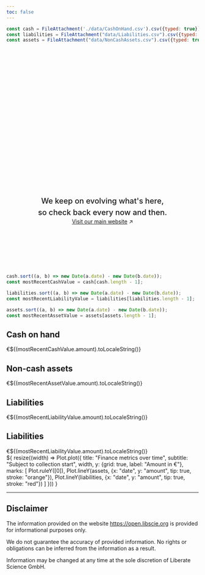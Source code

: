 ```yaml
---
toc: false
---
```


<style>

.hero {
  display: flex;
  flex-direction: column;
  align-items: center;
  font-family: var(--sans-serif);
  margin: 4rem 0 8rem;
  text-wrap: balance;
  text-align: center;
}

.hero h1 {
  margin: 2rem 0;
  max-width: none;
  font-size: 14vw;
  font-weight: 900;
  line-height: 1;
  background: linear-gradient(30deg, var(--theme-foreground-focus), currentColor);
  -webkit-background-clip: text;
  -webkit-text-fill-color: transparent;
  background-clip: text;
}

.hero h2 {
  margin: 0;
  max-width: 34em;
  font-size: 20px;
  font-style: initial;
  font-weight: 500;
  line-height: 1.5;
  color: var(--theme-foreground-muted);
}

@media (min-width: 640px) {
  .hero h1 {
    font-size: 90px;
  }
}
</style>

```js
const cash = FileAttachment('./data/CashOnHand.csv').csv({typed: true});
const liabilities = FileAttachment("data/Liabilities.csv").csv({typed: true});
const assets = FileAttachment("data/NonCashAssets.csv").csv({typed: true});
```


<div class="hero">
  <h1>Our open journey, in numbers</h1>
  <h2>We keep on evolving what's here, so check back every now and then.</h2>
  <a href="https://www.libscie.org">Visit our main website<span style="display: inline-block; margin-left: 0.25rem;">↗︎</span></a>
</div>

```js
cash.sort((a, b) => new Date(a.date) - new Date(b.date));
const mostRecentCashValue = cash[cash.length - 1];

liabilities.sort((a, b) => new Date(a.date) - new Date(b.date));
const mostRecentLiabilityValue = liabilities[liabilities.length - 1];

assets.sort((a, b) => new Date(a.date) - new Date(b.date));
const mostRecentAssetValue = assets[assets.length - 1];
```

<div class="grid grid-cols-3">
  <div class="card"><h2>Cash on hand</h2><span class="big">€${(mostRecentCashValue.amount).toLocaleString()}</span></div>
  <div class="card"><h2>Non-cash assets</h2><span class="big">€${(mostRecentAssetValue.amount).toLocaleString()}</span></div>
  <div class="card"><h2>Liabilities</h2><span class="big">€${(mostRecentLiabilityValue.amount).toLocaleString()}</span></div>
  <div class="card grid-colspan-3"><h2>Liabilities</h2><span class="big">€${(mostRecentLiabilityValue.amount).toLocaleString()}</span></div>
</div>

<div class="grid grid-cols-1">
  <div class="card">${
      resize((width) => Plot.plot({
        title: "Finance metrics over time",
        subtitle: "Subject to collection start",
        width,
        y: {grid: true, label: "Amount in €"},
        marks: [
          Plot.ruleY([0]),
          Plot.lineY(assets, {x: "date", y: "amount", tip: true, stroke: "orange"}),
          Plot.lineY(liabilities, {x: "date", y: "amount", tip: true, stroke: "red"})
        ]
      }))
    }</div>
</div>

---

## Disclaimer

The information provided on the website https://open.libscie.org is provided for informational purposes only.

We do not guarantee the accuracy of provided information. No rights or obligations can be inferred from the information as a result.

Information may be changed at any time at the sole discretion of Liberate Science GmbH.
